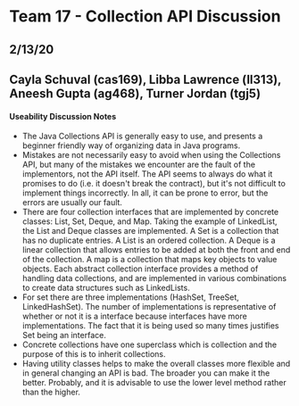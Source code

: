 # Team 17 - Collection API Discussion

## 2/13/20
## Cayla Schuval (cas169), Libba Lawrence (ll313), Aneesh Gupta (ag468), Turner Jordan (tgj5)

#### Useability Discussion Notes
 - The Java Collections API is generally easy to use, and presents a beginner friendly way of organizing data in Java programs.
 - Mistakes are not necessarily easy to avoid when using the Collections API, but many of the mistakes we encounter are the fault of the implementors, not the API itself. The API seems to always do what it promises to do (i.e. it doesn't break the contract), but it's not difficult to implement things incorrectly. In all, it can be prone to error, but the errors are usually our fault.
 - There are four collection interfaces that are implemented by concrete classes: List, Set, Deque, and Map. Taking the example of LinkedList, the List and Deque classes are implemented. A Set is a collection that has no duplicate entries. A List is an ordered collection. A Deque is a linear collection that allows entries to be added at both the front and end of the collection. A map is a collection that maps key objects to value objects. Each abstract collection interface provides a method of handling data collections, and are implemented in various combinations to create data structures such as LinkedLists. 
 - For set there are three implementations (HashSet, TreeSet, LinkedHashSet). The number of implementations is representative of whether or not it is a interface because interfaces have more implementations. The fact that it is being used so many times justifies Set being an interface.
 - Concrete collections have one superclass which is collection and the purpose of this is to inherit collections. 
 - Having utility classes helps to make the overall classes more flexible and in general changing an API is bad. The broader you can make it the better. Probably, and it is advisable to use the lower level method rather than the higher.  